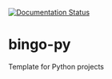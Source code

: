 [![Documentation Status](https://readthedocs.org/projects/bingo-py/badge/?version=latest)](https://bingo-py.readthedocs.io/en/latest/?badge=latest)

# bingo-py

Template for Python projects
